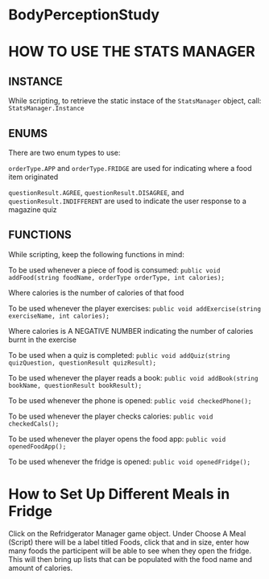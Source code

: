 # BodyPerceptionStudy
# HOW TO USE THE STATS MANAGER

## INSTANCE
While scripting, to retrieve the static instace of the `StatsManager` object, call:
`StatsManager.Instance`

## ENUMS
There are two enum types to use:

`orderType.APP` and `orderType.FRIDGE` are used for indicating where a food item originated

`questionResult.AGREE`, `questionResult.DISAGREE`, and `questionResult.INDIFFERENT` are used to indicate the user response to a magazine quiz

## FUNCTIONS
While scripting, keep the following functions in mind:

To be used whenever a piece of food is consumed:
`public void addFood(string foodName, orderType orderType, int calories);` 

Where calories is the number of calories of that food

To be used whenever the player exercises:
`public void addExercise(string exerciseName, int calories);`

Where calories is A NEGATIVE NUMBER indicating the number of calories burnt in the exercise

To be used when a quiz is completed:
`public void addQuiz(string quizQuestion, questionResult quizResult);`

To be used whenever the player reads a book:
`public void addBook(string bookName, questionResult bookResult);`

To be used whenever the phone is opened:
`public void checkedPhone();`

To be used whenever the player checks calories:
`public void checkedCals();`

To be used whenever the player opens the food app:
`public void openedFoodApp();`

To be used whenever the fridge is opened:
`public void openedFridge();`

# How to Set Up Different Meals in Fridge
Click on the Refridgerator Manager game object. Under Choose A Meal (Script) there will be a label titled Foods, click that and in size, enter how many foods the participent will be able to see when they open the fridge. This will then bring up lists that can be populated with the food name and amount of calories.




